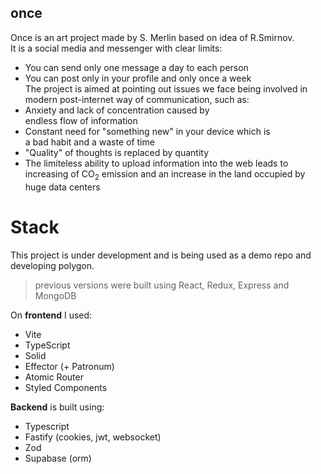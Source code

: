 ## once

Once is an art project made by S. Merlin based on idea of R.Smirnov.  
It is a social media and messenger with clear limits:

- You can send only one message a day to each person
- You can post only in your profile and only once a week  
  The project is aimed at pointing out issues we face being involved in  
  modern post-internet way of communication, such as:
- Anxiety and lack of concentration caused by  
  endless flow of information
- Constant need for "something new" in your device which is  
  a bad habit and a waste of time
- "Quality" of thoughts is replaced by quantity
- The limiteless ability to upload information into the web leads to  
  increasing of CO<sub>2</sub> emission and an increase in the land occupied by huge data centers

# Stack

This project is under development and is being used as a demo repo and developing polygon.

> previous versions were built using React, Redux, Express and MongoDB

On **frontend** I used:

- Vite
- TypeScript
- Solid
- Effector (+ Patronum)
- Atomic Router
- Styled Components

**Backend** is built using:

- Typescript
- Fastify (cookies, jwt, websocket)
- Zod
- Supabase (orm)
